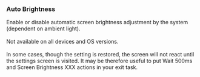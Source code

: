 ### Auto Brightness

Enable or disable automatic screen brightness adjustment by the system
(dependent on ambient light).\
\
Not available on all devices and OS versions.\
\
In some cases, though the setting is restored, the screen will not react
until the settings screen is visited. It may be therefore useful to put
Wait 500ms and Screen Brightness XXX actions in your exit task.

